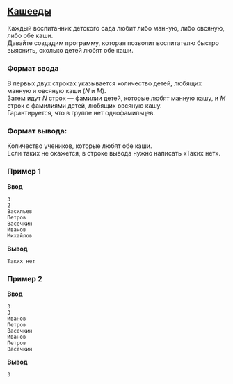 ## [Кашееды](../../../solutions/3.2/32_d.py)

Каждый воспитанник детского сада любит либо манную, либо овсяную, либо обе каши.\
Давайте создадим программу, которая позволит воспитателю быстро выяснить, сколько детей любят обе каши.

### Формат ввода

В первых двух строках указывается количество детей, любящих манную и овсяную каши ($N$ и $M$).\
Затем идут $N$ строк — фамилии детей, которые любят манную кашу, и $M$ строк с фамилиями детей, любящих овсяную кашу.\
Гарантируется, что в группе нет однофамильцев.

### Формат вывода:

Количество учеников, которые любят обе каши.\
Если таких не окажется, в строке вывода нужно написать «Таких нет».

### Пример 1

**Ввод**
```plaintext
3
2
Васильев
Петров
Васечкин
Иванов
Михайлов
```

**Вывод**
```plaintext
Таких нет
```

### Пример 2

**Ввод**
```plaintext
3
3
Иванов
Петров
Васечкин
Иванов
Петров
Васечкин
```

**Вывод**
```plaintext
3
```
